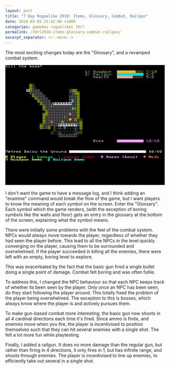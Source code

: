 ```yaml
---
layout: post
title: "7 Day Roguelike 2018: Items, Glossary, Combat, Railgun"
date: 2018-03-05 23:42:00 +1000
categories: gamedev roguelikes 7drl
permalink: /7drl2018-items-glossary-combat-railgun/
excerpt_separator: <!--more-->
---
```


The most exciting changes today are the "Glossary", and a revamped combat 
system.

![screenshot](/images/7drl2018-items-glossary-combat-railgun/screenshot.png)
<!--more-->

I don't want the game to have a message log, and I think adding an "examine" 
command would break the flow of the game, but I want players to know the 
meaning of each symbol on the screen. Enter the "Glossary". Each symbol which 
the game renders, (with the exception of boring symbols like the walls and 
floor) gets an entry in the glossary at the bottom of the screen, explaining 
what the symbol means.

There were initially some problems with the feel of the combat system. NPCs 
would always move towards the player, regardless of whether they had seen the 
player before. This lead to all the NPCs in the level quickly converging on the 
player, causing them to be surrounded and overwhelmed. If the player succeeded 
in killing all the enemies, there were left with an empty, boring level to 
explore.

This was exacerbated by the fact that the basic gun fired a single bullet doing 
a single point of damage. Combat felt boring and was often futile.

To address this, I changed the NPC behaviour so that each NPC keeps track of 
whether its been seen by the player. Only once an NPC has been seen, do they 
start following the player around. This totally fixed the problem of the player 
being overwhelmed. The exception to this is bosses, which always know where the 
player is and actively pursues them.

To make gun-based combat more interesting, the basic gun now shoots in all 4 
cardinal directions each time it's fired. Since ammo is finite, and enemies 
move when you fire, the player is incentivised to position themselves such that 
they can hit several enemies with a single shot. The felt a lot more fun while 
playtesting.

Finally, I added a railgun. It does no more damage than the regular gun, but 
rather than firing in 4 directions, it only fires in 1, but has infinite range, 
and shoots through enemies. The player is incentivised to line up enemies, to 
efficiently take out several in a single shot.
